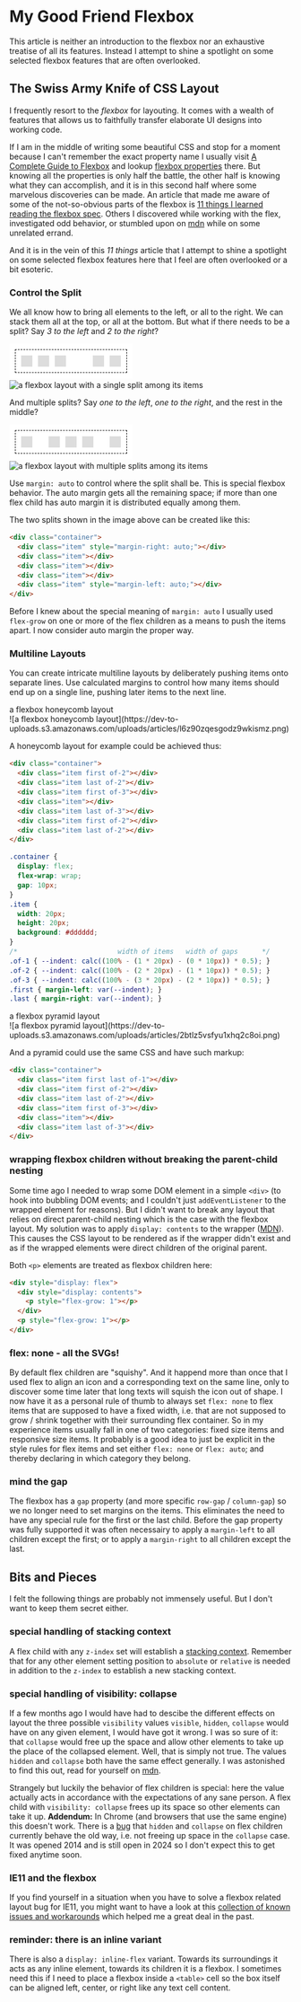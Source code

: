 # My Good Friend Flexbox

This article is neither an introduction to the flexbox nor an exhaustive treatise of all its features.
Instead I attempt to shine a spotlight on some selected flexbox features that are often overlooked.

## The Swiss Army Knife of CSS Layout

I frequently resort to the _flexbox_ for layouting. It comes with a wealth of features that allows us to faithfully transfer elaborate UI designs into working code.

If I am in the middle of writing some beautiful CSS and stop for a moment because I can't remember the exact property name I usually visit [A Complete Guide to Flexbox](https://css-tricks.com/snippets/css/a-guide-to-flexbox/) and lookup [flexbox properties](https://css-tricks.com/snippets/css/a-guide-to-flexbox/#aa-flexbox-properties) there.
But knowing all the properties is only half the battle, the other half is knowing what they can accomplish, and it is in this second half where some marvelous discoveries can be made.
An article that made me aware of some of the not-so-obvious parts of the flexbox is [11 things I learned reading the flexbox spec](https://medium.com/hackernoon/11-things-i-learned-reading-the-flexbox-spec-5f0c799c776b).
Others I discovered while working with the flex, investigated odd behavior, or stumbled upon on [mdn](https://developer.mozilla.org/) while on some unrelated errand.

And it is in the vein of this _11 things_ article that I attempt to shine a spotlight on some selected flexbox features here that I feel are often overlooked or a bit esoteric.

### Control the Split

We all know how to bring all elements to the left, or all to the right. We can stack them all at the top, or all at the bottom.
But what if there needs to be a split? Say _3 to the left_ and _2 to the right_?

![a flexbox layout with a single split among its items](./flexbox_split_single_with_margin.png)
![a flexbox layout with a single split among its items](https://dev-to-uploads.s3.amazonaws.com/uploads/articles/wwb6c43crhx00qd19jkp.png)

And multiple splits? Say _one to the left_, _one to the right_, and the rest in the middle?

![a flexbox layout with multiple splits among its items](./flexbox_split_double_with_margin.png)
![a flexbox layout with multiple splits among its items](https://dev-to-uploads.s3.amazonaws.com/uploads/articles/vl3gzu989zbp9hmst7z0.png)

Use `margin: auto` to control where the split shall be. This is special flexbox behavior. The auto margin gets all the remaining space; if more than one flex child has auto margin it is distributed equally among them.

The two splits shown in the image above can be created like this:

```html
<div class="container">
  <div class="item" style="margin-right: auto;"></div>
  <div class="item"></div>
  <div class="item"></div>
  <div class="item"></div>
  <div class="item" style="margin-left: auto;"></div>
</div>
```

Before I knew about the special meaning of `margin: auto` I usually used `flex-grow` on one or more of the flex children as a means to push the items apart.
I now consider auto margin the proper way.

### Multiline Layouts

You can create intricate multiline layouts by deliberately pushing items onto separate lines.
Use calculated margins to control how many items should end up on a single line, pushing later items to the next line.

<figcaption>a flexbox honeycomb layout</figcaption>
![a flexbox honeycomb layout](https://dev-to-uploads.s3.amazonaws.com/uploads/articles/l6z90zqesgodz9wkismz.png)

A honeycomb layout for example could be achieved thus:

```html
<div class="container">
  <div class="item first of-2"></div>
  <div class="item last of-2"></div>
  <div class="item first of-3"></div>
  <div class="item"></div>
  <div class="item last of-3"></div>
  <div class="item first of-2"></div>
  <div class="item last of-2"></div>
</div>
```

<!-- prettier-ignore -->
```css
.container {
  display: flex;
  flex-wrap: wrap;
  gap: 10px;
}
.item {
  width: 20px;
  height: 20px;
  background: #dddddd;
}
/*                         width of items   width of gaps      */
.of-1 { --indent: calc((100% - (1 * 20px) - (0 * 10px)) * 0.5); }
.of-2 { --indent: calc((100% - (2 * 20px) - (1 * 10px)) * 0.5); }
.of-3 { --indent: calc((100% - (3 * 20px) - (2 * 10px)) * 0.5); }
.first { margin-left: var(--indent); }
.last { margin-right: var(--indent); }
```

<figcaption>a flexbox pyramid layout</figcaption>
![a flexbox pyramid layout](https://dev-to-uploads.s3.amazonaws.com/uploads/articles/2btlz5vsfyu1xhq2c8oi.png)

And a pyramid could use the same CSS and have such markup:

```html
<div class="container">
  <div class="item first last of-1"></div>
  <div class="item first of-2"></div>
  <div class="item last of-2"></div>
  <div class="item first of-3"></div>
  <div class="item"></div>
  <div class="item last of-3"></div>
</div>
```

### wrapping flexbox children without breaking the parent-child nesting

Some time ago I needed to wrap some DOM element in a simple `<div>` (to hook into bubbling DOM events; and I couldn't just `addEventListener` to the wrapped element for reasons). But I didn't want to break any layout that relies on direct parent-child nesting which is the case with the flexbox layout.
My solution was to apply `display: contents` to the wrapper ([MDN](https://developer.mozilla.org/en-US/docs/Web/CSS/display#contents)).
This causes the CSS layout to be rendered as if the wrapper didn't exist and as if the wrapped elements were direct children of the original parent.

Both `<p>` elements are treated as flexbox children here:

```html
<div style="display: flex">
  <div style="display: contents">
    <p style="flex-grow: 1"></p>
  </div>
  <p style="flex-grow: 1"></p>
</div>
```

### flex: none - all the SVGs!

By default flex children are "squishy". And it happend more than once that I used flex to align an icon and a corresponding text on the same line, only to discover some time later that long texts will squish the icon out of shape.
I now have it as a personal rule of thumb to always set `flex: none` to flex items that are supposed to have a fixed width, i.e. that are not supposed to grow / shrink together with their surrounding flex container.
So in my experience items usually fall in one of two categories: fixed size items and responsive size items.
It probably is a good idea to just be explicit in the style rules for flex items and set either `flex: none` or `flex: auto`; and thereby declaring in which category they belong.

### mind the gap

The flexbox has a `gap` property (and more specific `row-gap` / `column-gap`) so we no longer need to set margins on the items.
This eliminates the need to have any special rule for the first or the last child.
Before the gap property was fully supported it was often necessairy to apply a `margin-left` to all children except the first; or to apply a `margin-right` to all children except the last.

## Bits and Pieces

I felt the following things are probably not immensely useful. But I don't want to keep them secret either.

### special handling of stacking context

A flex child with any `z-index` set will establish a [stacking context](https://developer.mozilla.org/en-US/docs/Web/CSS/CSS_Positioning/Understanding_z_index/The_stacking_context). Remember that for any other element setting position to `absolute` or `relative` is needed in addition to the `z-index` to establish a new stacking context.

### special handling of visibility: collapse

If a few months ago I would have had to descibe the different effects on layout the three possible `visibility` values `visible`, `hidden`, `collapse` would have on any given element, I would have got it wrong. I was so sure of it: that `collapse` would free up the space and allow other elements to take up the place of the collapsed element.
Well, that is simply not true. The values `hidden` and `collapse` both have the same effect generally. I was astonished to find this out, read for yourself on [mdn](https://developer.mozilla.org/en-US/docs/Web/CSS/visibility).

Strangely but luckily the behavior of flex children is special: here the value actually acts in accordance with the expectations of any sane person.
A flex child with `visibility: collapse` frees up its space so other elements can take it up.
**Addendum:** In Chrome (and browsers that use the same engine) this doesn't work. There is a [bug](https://issues.chromium.org/issues/41085247) that `hidden` and `collapse` on flex children currently behave the old way, i.e. not freeing up space in the `collapse` case. It was opened 2014 and is still open in 2024 so I don't expect this to get fixed anytime soon.

### IE11 and the flexbox

If you find yourself in a situation when you have to solve a flexbox related layout bug for IE11, you might want to have a look at this [collection of known issues and workarounds](https://github.com/philipwalton/flexbugs) which helped me a great deal in the past.

### reminder: there is an inline variant

There is also a `display: inline-flex` variant. Towards its surroundings it acts as any inline element, towards its children it is a flexbox.
I sometimes need this if I need to place a flexbox inside a `<table>` cell so the box itself can be aligned left, center, or right like any text cell content.
